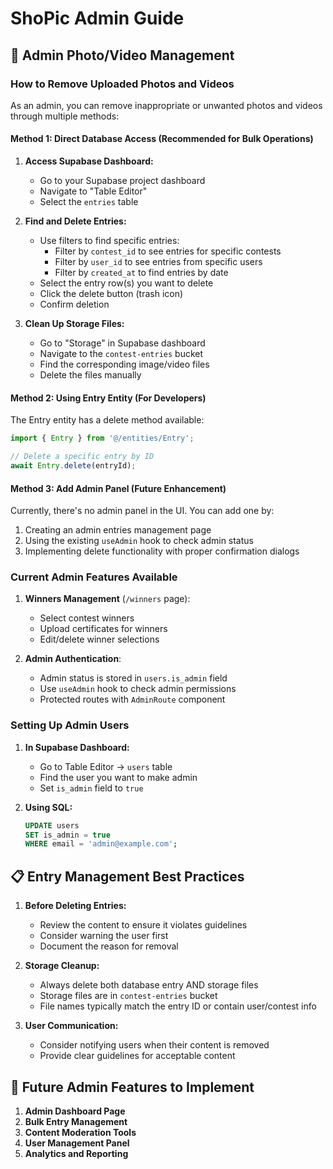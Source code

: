# ShoPic Admin Guide

## 🔧 Admin Photo/Video Management

### How to Remove Uploaded Photos and Videos

As an admin, you can remove inappropriate or unwanted photos and videos through multiple methods:

#### Method 1: Direct Database Access (Recommended for Bulk Operations)

1. **Access Supabase Dashboard:**
   - Go to your Supabase project dashboard
   - Navigate to "Table Editor"
   - Select the `entries` table

2. **Find and Delete Entries:**
   - Use filters to find specific entries:
     - Filter by `contest_id` to see entries for specific contests
     - Filter by `user_id` to see entries from specific users
     - Filter by `created_at` to find entries by date
   - Select the entry row(s) you want to delete
   - Click the delete button (trash icon)
   - Confirm deletion

3. **Clean Up Storage Files:**
   - Go to "Storage" in Supabase dashboard
   - Navigate to the `contest-entries` bucket
   - Find the corresponding image/video files
   - Delete the files manually

#### Method 2: Using Entry Entity (For Developers)

The Entry entity has a delete method available:

```javascript
import { Entry } from '@/entities/Entry';

// Delete a specific entry by ID
await Entry.delete(entryId);
```

#### Method 3: Add Admin Panel (Future Enhancement)

Currently, there's no admin panel in the UI. You can add one by:

1. Creating an admin entries management page
2. Using the existing `useAdmin` hook to check admin status
3. Implementing delete functionality with proper confirmation dialogs

### Current Admin Features Available

1. **Winners Management** (`/winners` page):
   - Select contest winners
   - Upload certificates for winners
   - Edit/delete winner selections

2. **Admin Authentication**:
   - Admin status is stored in `users.is_admin` field
   - Use `useAdmin` hook to check admin permissions
   - Protected routes with `AdminRoute` component

### Setting Up Admin Users

1. **In Supabase Dashboard:**
   - Go to Table Editor → `users` table
   - Find the user you want to make admin
   - Set `is_admin` field to `true`

2. **Using SQL:**
   ```sql
   UPDATE users 
   SET is_admin = true 
   WHERE email = 'admin@example.com';
   ```

## 📋 Entry Management Best Practices

1. **Before Deleting Entries:**
   - Review the content to ensure it violates guidelines
   - Consider warning the user first
   - Document the reason for removal

2. **Storage Cleanup:**
   - Always delete both database entry AND storage files
   - Storage files are in `contest-entries` bucket
   - File names typically match the entry ID or contain user/contest info

3. **User Communication:**
   - Consider notifying users when their content is removed
   - Provide clear guidelines for acceptable content

## 🚀 Future Admin Features to Implement

1. **Admin Dashboard Page**
2. **Bulk Entry Management**
3. **Content Moderation Tools**
4. **User Management Panel**
5. **Analytics and Reporting**
